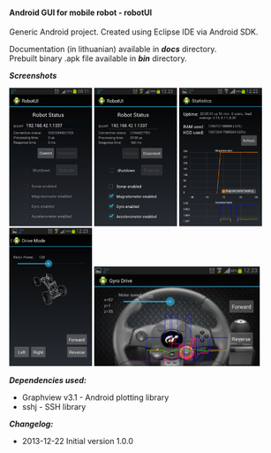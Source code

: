 #### Android GUI for mobile robot - robotUI

Generic Android project. Created using Eclipse IDE via Android SDK.<br/>

Documentation (in lithuanian) available in ***docs*** directory.<br/>
Prebuilt binary .apk file available in ***bin*** directory.

***Screenshots***

<img src="img/screen1.png" width="150">
<img src="img/screen2.png" width="150">
<img src="img/screen3.png" width="150">
<img src="img/screen4.png" width="150">

<img src="img/screen5.png" width="300">

***Dependencies used:***
* Graphview v3.1 - Android plotting library
* sshj - SSH library

***Changelog:***<br/>
* 2013-12-22 Initial version 1.0.0
